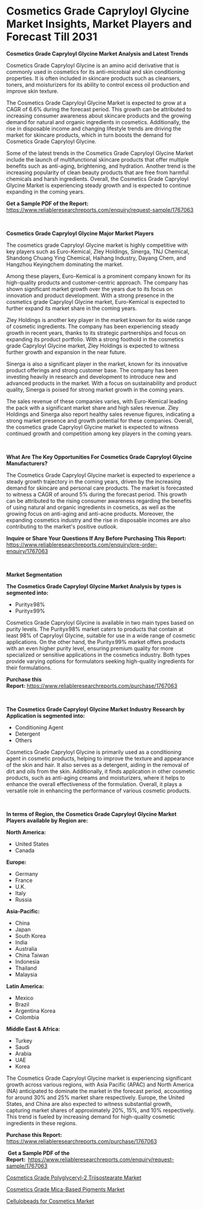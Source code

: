 <p><h1>Cosmetics Grade Capryloyl Glycine Market Insights, Market Players and Forecast Till 2031</h1></p><p><strong>Cosmetics Grade Capryloyl Glycine Market Analysis and Latest Trends</strong></p>
<p><p>Cosmetics Grade Capryloyl Glycine is an amino acid derivative that is commonly used in cosmetics for its anti-microbial and skin conditioning properties. It is often included in skincare products such as cleansers, toners, and moisturizers for its ability to control excess oil production and improve skin texture.</p><p>The Cosmetics Grade Capryloyl Glycine Market is expected to grow at a CAGR of 6.6% during the forecast period. This growth can be attributed to increasing consumer awareness about skincare products and the growing demand for natural and organic ingredients in cosmetics. Additionally, the rise in disposable income and changing lifestyle trends are driving the market for skincare products, which in turn boosts the demand for Cosmetics Grade Capryloyl Glycine.</p><p>Some of the latest trends in the Cosmetics Grade Capryloyl Glycine Market include the launch of multifunctional skincare products that offer multiple benefits such as anti-aging, brightening, and hydration. Another trend is the increasing popularity of clean beauty products that are free from harmful chemicals and harsh ingredients. Overall, the Cosmetics Grade Capryloyl Glycine Market is experiencing steady growth and is expected to continue expanding in the coming years.</p></p>
<p><strong>Get a Sample PDF of the Report:&nbsp;</strong> <a href="https://www.reliableresearchreports.com/enquiry/request-sample/1767063">https://www.reliableresearchreports.com/enquiry/request-sample/1767063</a></p>
<p>&nbsp;</p>
<p><strong>Cosmetics Grade Capryloyl Glycine Major Market Players</strong></p>
<p><p>The cosmetics grade Capryloyl Glycine market is highly competitive with key players such as Euro-Kemical, Zley Holdings, Sinerga, TNJ Chemical, Shandong Chuang Ying Chemical, Haihang Industry, Dayang Chem, and Hangzhou Keyingchem dominating the market.</p><p>Among these players, Euro-Kemical is a prominent company known for its high-quality products and customer-centric approach. The company has shown significant market growth over the years due to its focus on innovation and product development. With a strong presence in the cosmetics grade Capryloyl Glycine market, Euro-Kemical is expected to further expand its market share in the coming years.</p><p>Zley Holdings is another key player in the market known for its wide range of cosmetic ingredients. The company has been experiencing steady growth in recent years, thanks to its strategic partnerships and focus on expanding its product portfolio. With a strong foothold in the cosmetics grade Capryloyl Glycine market, Zley Holdings is expected to witness further growth and expansion in the near future.</p><p>Sinerga is also a significant player in the market, known for its innovative product offerings and strong customer base. The company has been investing heavily in research and development to introduce new and advanced products in the market. With a focus on sustainability and product quality, Sinerga is poised for strong market growth in the coming years.</p><p>The sales revenue of these companies varies, with Euro-Kemical leading the pack with a significant market share and high sales revenue. Zley Holdings and Sinerga also report healthy sales revenue figures, indicating a strong market presence and growth potential for these companies. Overall, the cosmetics grade Capryloyl Glycine market is expected to witness continued growth and competition among key players in the coming years.</p></p>
<p>&nbsp;</p>
<p><strong>What Are The Key Opportunities For Cosmetics Grade Capryloyl Glycine Manufacturers?</strong></p>
<p><p>The Cosmetics Grade Capryloyl Glycine market is expected to experience a steady growth trajectory in the coming years, driven by the increasing demand for skincare and personal care products. The market is forecasted to witness a CAGR of around 5% during the forecast period. This growth can be attributed to the rising consumer awareness regarding the benefits of using natural and organic ingredients in cosmetics, as well as the growing focus on anti-aging and anti-acne products. Moreover, the expanding cosmetics industry and the rise in disposable incomes are also contributing to the market's positive outlook.</p></p>
<p><strong>Inquire or Share Your Questions If Any Before Purchasing This Report:</strong> <a href="https://www.reliableresearchreports.com/enquiry/pre-order-enquiry/1767063">https://www.reliableresearchreports.com/enquiry/pre-order-enquiry/1767063</a></p>
<p>&nbsp;</p>
<p><strong>Market Segmentation</strong></p>
<p><strong>The Cosmetics Grade Capryloyl Glycine Market Analysis by types is segmented into:</strong></p>
<p><ul><li>Purity≥98%</li><li>Purity≥99%</li></ul></p>
<p><p>Cosmetics Grade Capryloyl Glycine is available in two main types based on purity levels. The Purity≥98% market caters to products that contain at least 98% of Capryloyl Glycine, suitable for use in a wide range of cosmetic applications. On the other hand, the Purity≥99% market offers products with an even higher purity level, ensuring premium quality for more specialized or sensitive applications in the cosmetics industry. Both types provide varying options for formulators seeking high-quality ingredients for their formulations.</p></p>
<p><strong>Purchase this Report:&nbsp;</strong><a href="https://www.reliableresearchreports.com/purchase/1767063">https://www.reliableresearchreports.com/purchase/1767063</a></p>
<p>&nbsp;</p>
<p><strong>The Cosmetics Grade Capryloyl Glycine Market Industry Research by Application is segmented into:</strong></p>
<p><ul><li>Conditioning Agent</li><li>Detergent</li><li>Others</li></ul></p>
<p><p>Cosmetics Grade Capryloyl Glycine is primarily used as a conditioning agent in cosmetic products, helping to improve the texture and appearance of the skin and hair. It also serves as a detergent, aiding in the removal of dirt and oils from the skin. Additionally, it finds application in other cosmetic products, such as anti-aging creams and moisturizers, where it helps to enhance the overall effectiveness of the formulation. Overall, it plays a versatile role in enhancing the performance of various cosmetic products.</p></p>
<p>&nbsp;</p>
<p><strong>In terms of Region, the Cosmetics Grade Capryloyl Glycine Market Players available by Region are:</strong></p>
<p>
    <p> <strong> North America: </strong>
        <ul>
            <li>United States</li>
            <li>Canada</li>
        </ul>
        </p> 
    <p> <strong> Europe: </strong>
        <ul>
            <li>Germany</li>
            <li>France</li>
            <li>U.K.</li>
            <li>Italy</li>
            <li>Russia</li>
        </ul>
        </p> 
    <p> <strong> Asia-Pacific: </strong>
        <ul>
            <li>China</li>
            <li>Japan</li>
            <li>South Korea</li>
            <li>India</li>
            <li>Australia</li>
            <li>China Taiwan</li>
            <li>Indonesia</li>
            <li>Thailand</li>
            <li>Malaysia</li>
        </ul>
        </p> 
    <p> <strong> Latin America: </strong>
        <ul>
            <li>Mexico</li>
            <li>Brazil</li>
            <li>Argentina Korea</li>
            <li>Colombia</li>
        </ul>
        </p> 
    <p> <strong> Middle East & Africa: </strong>
        <ul>
            <li>Turkey</li>
            <li>Saudi</li>
            <li>Arabia</li>
            <li>UAE</li>
            <li>Korea</li>
        </ul>
    </p>
    </p>
<p><p>The Cosmetics Grade Capryloyl Glycine market is experiencing significant growth across various regions, with Asia Pacific (APAC) and North America (NA) anticipated to dominate the market in the forecast period, accounting for around 30% and 25% market share respectively. Europe, the United States, and China are also expected to witness substantial growth, capturing market shares of approximately 20%, 15%, and 10% respectively. This trend is fueled by increasing demand for high-quality cosmetic ingredients in these regions.</p></p>
<p><strong>Purchase this Report: </strong><a href="https://www.reliableresearchreports.com/purchase/1767063">https://www.reliableresearchreports.com/purchase/1767063</a></p>
<p>&nbsp;<strong>Get a Sample PDF of the Report:&nbsp;&nbsp;</strong><a href="https://www.reliableresearchreports.com/enquiry/request-sample/1767063">https://www.reliableresearchreports.com/enquiry/request-sample/1767063</a></p>
<p><strong></strong></p>
<p><p><a href="https://github.com/shotows/Market-Research-Report-List-1/blob/main/cosmetics-grade-polyglyceryl-2-triisostearate-market.md">Cosmetics Grade Polyglyceryl-2 Triisostearate Market</a></p><p><a href="https://github.com/beatblasta/Market-Research-Report-List-2/blob/main/cosmetics-grade-mica-based-pigments-market.md">Cosmetics Grade Mica-Based Pigments Market</a></p><p><a href="https://github.com/Sinjinluong3e0awx2m195k76/Market-Research-Report-List-1/blob/main/cellulobeads-for-cosmetics-market.md">Cellulobeads for Cosmetics Market</a></p></p>